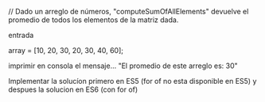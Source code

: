 // Dado un arreglo de números, "computeSumOfAllElements" devuelve el promedio de todos los elementos de la matriz dada.

entrada

array = [10, 20, 30, 20, 30, 40, 60];

imprimir en consola el mensaje... "El promedio de este arreglo es: 30"

Implementar la solucíon primero en ES5 (for of no esta disponible en ES5)
y despues la solucion en ES6 (con for of)

